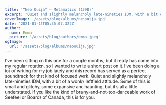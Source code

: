 ```yaml
---
title: '“Neo Ouija” – Metamatics (1998)'
excerpt: 'Quiet and slightly melancholy late-nineties IDM, with a bit of a wonky leftfield attitude.'
coverImage: '/assets/blog/albums/neoouija.jpg'
date: '2021-01-12T05:35:07.322Z'
author:
  name: Emma
  picture: '/assets/blog/authors/emma.jpeg'
ogImage:
  url: '/assets/blog/albums/neoouija.jpg'
---
```


I’ve been sitting on this one for a couple months, but it really has come into my regular rotation, so I wanted to write a short post on it. I’ve been doing a lot of writing for my job lately and this record has served as a perfect soundtrack for that kind of focused work. Quiet and slightly melancholy late-nineties IDM, with a bit of a wonky leftfield attitude. Some of this is small and glitchy, some expansive and haunting, but it’s all a little understated. If you like the kind of brainy-and-not-too-danceable work of Seefeel or Boards of Canada, this is for you. 